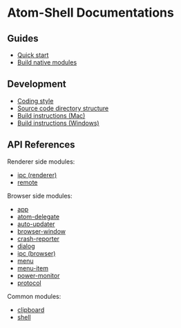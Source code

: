 # Atom-Shell Documentations

## Guides

* [Quick start](quick-start.md)
* [Build native modules](build-native-modules.md)

## Development

* [Coding style](coding-style.md)
* [Source code directory structure](source-code-directory-structure.md)
* [Build instructions (Mac)](build-instructions-mac.md)
* [Build instructions (Windows)](build-instructions-windows.md)

## API References

Renderer side modules:

* [ipc (renderer)](ipc-renderer.md)
* [remote](remote.md)

Browser side modules:

* [app](app.md)
* [atom-delegate](atom-delegate.md)
* [auto-updater](auto-updater.md)
* [browser-window](browser-window.md)
* [crash-reporter](crash-reporter.md)
* [dialog](dialog.md)
* [ipc (browser)](ipc-browser.md)
* [menu](menu.md)
* [menu-item](menu-item.md)
* [power-monitor](power-monitor.md)
* [protocol](protocol.md)

Common modules:

* [clipboard](clipboard.md)
* [shell](shell.md)
